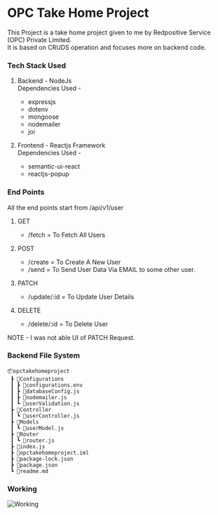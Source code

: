 # OPC Take Home Project
This Project is a take home project given to me by Redpositive Service (OPC) Private Limited.   
It is based on CRUDS operation and focuses more on backend code.

### Tech Stack Used 
1) Backend - NodeJs   
   Dependencies Used -
    - expressjs
    - dotenv
    - mongoose
    - nodemailer
    - joi
    
2) Frontend - Reactjs Framework     
    Dependencies Used -
    - semantic-ui-react
    - reactjs-popup
    
### End Points   
All the end points start from /api/v1/user
1) GET    
    - /fetch = To Fetch All Users
    
2) POST
    - /create = To Create A New User
    - /send   = To Send User Data Via EMAIL to some other user.
    
3) PATCH
    - /update/:id = To Update User Details
    
4) DELETE 
    - /delete/:id = To Delete User
   

NOTE - I was not able UI of PATCH Request.
    
### Backend File System
```
📦opctakehomeproject
 ┣ 📂Configurations
 ┃ ┣ 📜configurations.env
 ┃ ┣ 📜databaseConfig.js
 ┃ ┣ 📜nodemailer.js
 ┃ ┗ 📜userValidation.js
 ┣ 📂Controller
 ┃ ┗ 📜userController.js
 ┣ 📂Models
 ┃ ┗ 📜userModel.js
 ┣ 📂Router
 ┃ ┗ 📜router.js
 ┣ 📜index.js
 ┣ 📜opctakehomeproject.iml
 ┣ 📜package-lock.json
 ┣ 📜package.json
 ┗ 📜readme.md
```
### Working 
![Working]()


